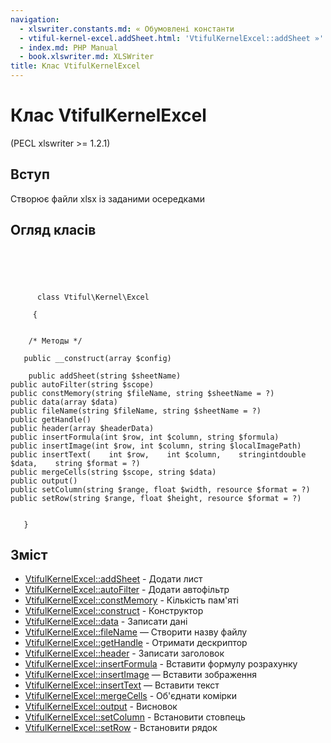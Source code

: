 ```yaml
---
navigation:
  - xlswriter.constants.md: « Обумовлені константи
  - vtiful-kernel-excel.addSheet.html: 'VtifulKernelExcel::addSheet »'
  - index.md: PHP Manual
  - book.xlswriter.md: XLSWriter
title: Клас VtifulKernelExcel
---
```

# Клас VtifulKernelExcel

(PECL xlswriter >= 1.2.1)

## Вступ

Створює файли xlsx із заданими осередками

## Огляд класів

```classsynopsis


    
    
     
      class Vtiful\Kernel\Excel
     
     {
    

    /* Методы */
    
   public __construct(array $config)

    public addSheet(string $sheetName)
public autoFilter(string $scope)
public constMemory(string $fileName, string $sheetName = ?)
public data(array $data)
public fileName(string $fileName, string $sheetName = ?)
public getHandle()
public header(array $headerData)
public insertFormula(int $row, int $column, string $formula)
public insertImage(int $row, int $column, string $localImagePath)
public insertText(    int $row,    int $column,    stringintdouble $data,    string $format = ?)
public mergeCells(string $scope, string $data)
public output()
public setColumn(string $range, float $width, resource $format = ?)
public setRow(string $range, float $height, resource $format = ?)


   }
```

## Зміст

-   [VtifulKernelExcel::addSheet](vtiful-kernel-excel.addSheet.html) - Додати лист
-   [VtifulKernelExcel::autoFilter](vtiful-kernel-excel.autoFilter.html) - Додати автофільтр
-   [VtifulKernelExcel::constMemory](vtiful-kernel-excel.constMemory.html) - Кількість пам'яті
-   [VtifulKernelExcel::construct](vtiful-kernel-excel.construct.html) - Конструктор
-   [VtifulKernelExcel::data](vtiful-kernel-excel.data.html) - Записати дані
-   [VtifulKernelExcel::fileName](vtiful-kernel-excel.filename.html) — Створити назву файлу
-   [VtifulKernelExcel::getHandle](vtiful-kernel-excel.getHandle.html) - Отримати дескриптор
-   [VtifulKernelExcel::header](vtiful-kernel-excel.header.html) - Записати заголовок
-   [VtifulKernelExcel::insertFormula](vtiful-kernel-excel.insertFormula.html) - Вставити формулу розрахунку
-   [VtifulKernelExcel::insertImage](vtiful-kernel-excel.insertImage.html) — Вставити зображення
-   [VtifulKernelExcel::insertText](vtiful-kernel-excel.insertText.html) — Вставити текст
-   [VtifulKernelExcel::mergeCells](vtiful-kernel-excel.mergeCells.html) - Об'єднати комірки
-   [VtifulKernelExcel::output](vtiful-kernel-excel.output.html) - Висновок
-   [VtifulKernelExcel::setColumn](vtiful-kernel-excel.setColumn.html) - Встановити стовпець
-   [VtifulKernelExcel::setRow](vtiful-kernel-excel.setRow.html) - Встановити рядок
